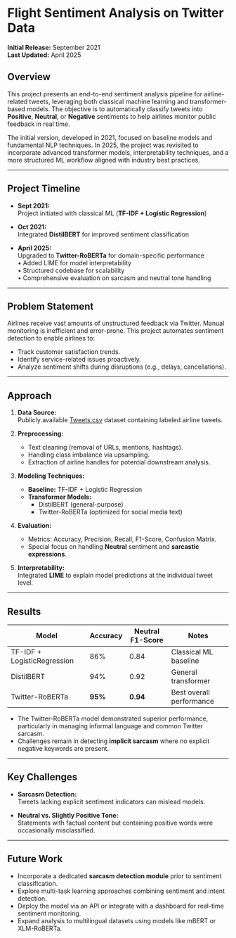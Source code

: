 # Flight Sentiment Analysis on Twitter Data  
**Initial Release:** September 2021  
**Last Updated:** April 2025  

## Overview
This project presents an end-to-end sentiment analysis pipeline for airline-related tweets, leveraging both classical machine learning and transformer-based models. The objective is to automatically classify tweets into **Positive**, **Neutral**, or **Negative** sentiments to help airlines monitor public feedback in real time.

The initial version, developed in 2021, focused on baseline models and fundamental NLP techniques. In 2025, the project was revisited to incorporate advanced transformer models, interpretability techniques, and a more structured ML workflow aligned with industry best practices.

---

## Project Timeline

- **Sept 2021:**  
  Project initiated with classical ML (**TF-IDF + Logistic Regression**)

- **Oct 2021:**  
  Integrated **DistilBERT** for improved sentiment classification

- **April 2025:**  
  Upgraded to **Twitter-RoBERTa** for domain-specific performance  
  • Added LIME for model interpretability  
  • Structured codebase for scalability  
  • Comprehensive evaluation on sarcasm and neutral tone handling

---

## Problem Statement
Airlines receive vast amounts of unstructured feedback via Twitter. Manual monitoring is inefficient and error-prone. This project automates sentiment detection to enable airlines to:

- Track customer satisfaction trends.
- Identify service-related issues proactively.
- Analyze sentiment shifts during disruptions (e.g., delays, cancellations).

---

## Approach

1. **Data Source:**  
   Publicly available [Tweets.csv](https://www.kaggle.com/datasets/crowdflower/twitter-airline-sentiment) dataset containing labeled airline tweets.

2. **Preprocessing:**  
   - Text cleaning (removal of URLs, mentions, hashtags).
   - Handling class imbalance via upsampling.
   - Extraction of airline handles for potential downstream analysis.

3. **Modeling Techniques:**  
   - **Baseline:** TF-IDF + Logistic Regression  
   - **Transformer Models:**  
     - DistilBERT (general-purpose)  
     - Twitter-RoBERTa (optimized for social media text)  

4. **Evaluation:**  
   - Metrics: Accuracy, Precision, Recall, F1-Score, Confusion Matrix.  
   - Special focus on handling **Neutral** sentiment and **sarcastic expressions**.

5. **Interpretability:**  
   Integrated **LIME** to explain model predictions at the individual tweet level.

---

## Results

| **Model**                | **Accuracy** | **Neutral F1-Score** | **Notes**                |
|--------------------------|--------------|----------------------|--------------------------|
| TF-IDF + LogisticRegression | 86%        | 0.84                 | Classical ML baseline    |
| DistilBERT               | 94%          | 0.92                 | General transformer      |
| Twitter-RoBERTa          | **95%**      | **0.94**             | Best overall performance |

- The Twitter-RoBERTa model demonstrated superior performance, particularly in managing informal language and common Twitter sarcasm.
- Challenges remain in detecting **implicit sarcasm** where no explicit negative keywords are present.

---

## Key Challenges
- **Sarcasm Detection:**  
  Tweets lacking explicit sentiment indicators can mislead models.
  
- **Neutral vs. Slightly Positive Tone:**  
  Statements with factual content but containing positive words were occasionally misclassified.

---

## Future Work
- Incorporate a dedicated **sarcasm detection module** prior to sentiment classification.
- Explore multi-task learning approaches combining sentiment and intent detection.
- Deploy the model via an API or integrate with a dashboard for real-time sentiment monitoring.
- Expand analysis to multilingual datasets using models like mBERT or XLM-RoBERTa.

